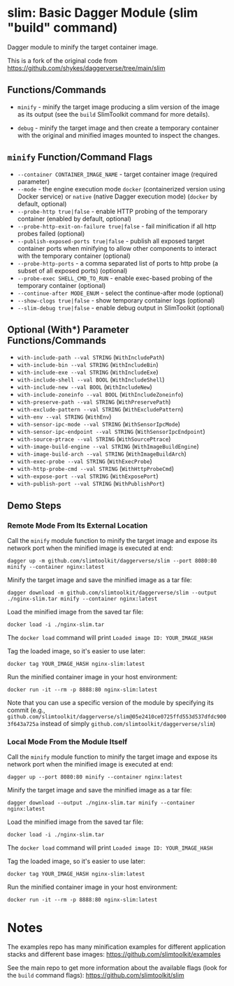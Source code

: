 # slim: Basic Dagger Module (slim "build" command)

Dagger module to minify the target container image.

This is a fork of the original code from https://github.com/shykes/daggerverse/tree/main/slim

## Functions/Commands

* `minify` - minify the target image producing a slim version of the image as its output (see the `build` SlimToolkit command for more details).

* `debug` - minify the target image and then create a temporary container with the original and minified images mounted to inspect the changes.


## `minify` Function/Command Flags

* `--container CONTAINER_IMAGE_NAME` - target container image (required parameter)
* `--mode` - the engine execution mode `docker` (containerized version using Docker service) or `native` (native Dagger execution mode) (`docker` by default, optional)
* `--probe-http true|false` - enable HTTP probing of the temporary container (enabled by default, optional)
* `--probe-http-exit-on-failure true|false` - fail minification if all http probes failed (optional)
* `--publish-exposed-ports true|false` - publish all exposed target container ports when minifying to allow other components to interact with the temporary container (optional)
* `--probe-http-ports` - a comma separated list of ports to http probe (a subset of all exposed ports) (optional)
* `--probe-exec SHELL_CMD_TO_RUN` - enable exec-based probing of the temporary container (optional)
* `--continue-after MODE_ENUM` - select the continue-after mode (optional)
* `--show-clogs true|false` - show temporary container logs (optional)
* `--slim-debug true|false` - enable debug output in SlimToolkit (optional)

## Optional (With*) Parameter Functions/Commands

* `with-include-path --val STRING` (`WithIncludePath`)
* `with-include-bin --val STRING` (`WithIncludeBin`)
* `with-include-exe --val STRING` (`WithIncludeExe`)
* `with-include-shell --val BOOL` (`WithIncludeShell`)
* `with-include-new --val BOOL` (`WithIncludeNew`)
* `with-include-zoneinfo --val BOOL` (`WithIncludeZoneinfo`)
* `with-preserve-path --val STRING` (`WithPreservePath`)
* `with-exclude-pattern --val STRING` (`WithExcludePattern`)
* `with-env --val STRING` (`WithEnv`)
* `with-sensor-ipc-mode --val STRING` (`WithSensorIpcMode`)
* `with-sensor-ipc-endpoint --val STRING` (`WithSensorIpcEndpoint`)
* `with-source-ptrace --val STRING` (`WithSourcePtrace`)
* `with-image-build-engine --val STRING` (`WithImageBuildEngine`)
* `with-image-build-arch --val STRING` (`WithImageBuildArch`)
* `with-exec-probe --val STRING` (`WithExecProbe`)
* `with-http-probe-cmd --val STRING` (`WithHttpProbeCmd`)
* `with-expose-port --val STRING` (`WithExposePort`)
* `with-publish-port --val STRING` (`WithPublishPort`)

## Demo Steps

### Remote Mode From Its External Location

Call the `minify` module function to minify the target image and expose its network port when the minified image is executed at end:

`dagger up -m github.com/slimtoolkit/daggerverse/slim --port 8080:80 minify --container nginx:latest`

Minify the target image and save the minified image as a tar file:

`dagger download -m github.com/slimtoolkit/daggerverse/slim --output ./nginx-slim.tar minify --container nginx:latest`

Load the minified image from the saved tar file:

`docker load -i ./nginx-slim.tar`

The `docker load` command will print `Loaded image ID: YOUR_IMAGE_HASH`

Tag the loaded image, so it's easier to use later:

`docker tag YOUR_IMAGE_HASH nginx-slim:latest`

Run the minified container image in your host environment:

`docker run -it --rm -p 8888:80 nginx-slim:latest`


Note that you can use a specific version of the module by specifying its commit (e.g., `github.com/slimtoolkit/daggerverse/slim@05e2410ce0725ffd553d537dfdc9003f643a725a` instead of simply `github.com/slimtoolkit/daggerverse/slim`)

### Local Mode From the Module Itself

Call the `minify` module function to minify the target image and expose its network port when the minified image is executed at end:

`dagger up --port 8080:80 minify --container nginx:latest`

Minify the target image and save the minified image as a tar file:

`dagger download --output ./nginx-slim.tar minify --container nginx:latest`

Load the minified image from the saved tar file:

`docker load -i ./nginx-slim.tar`

The `docker load` command will print `Loaded image ID: YOUR_IMAGE_HASH`

Tag the loaded image, so it's easier to use later:

`docker tag YOUR_IMAGE_HASH nginx-slim:latest`

Run the minified container image in your host environment:

`docker run -it --rm -p 8888:80 nginx-slim:latest`


# Notes

The examples repo has many minification examples for different application stacks and different base images: https://github.com/slimtoolkit/examples

See the main repo to get more information about the available flags (look for the `build` command flags): https://github.com/slimtoolkit/slim
